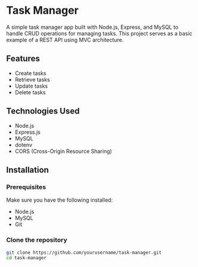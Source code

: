 # Task Manager

A simple task manager app built with Node.js, Express, and MySQL to handle CRUD operations for managing tasks. This project serves as a basic example of a REST API using MVC architecture.

## Features

- Create tasks
- Retrieve tasks
- Update tasks
- Delete tasks

## Technologies Used

- Node.js
- Express.js
- MySQL
- dotenv
- CORS (Cross-Origin Resource Sharing)

## Installation

### Prerequisites

Make sure you have the following installed:

- Node.js
- MySQL
- Git

### Clone the repository

```bash
git clone https://github.com/yourusername/task-manager.git
cd task-manager
